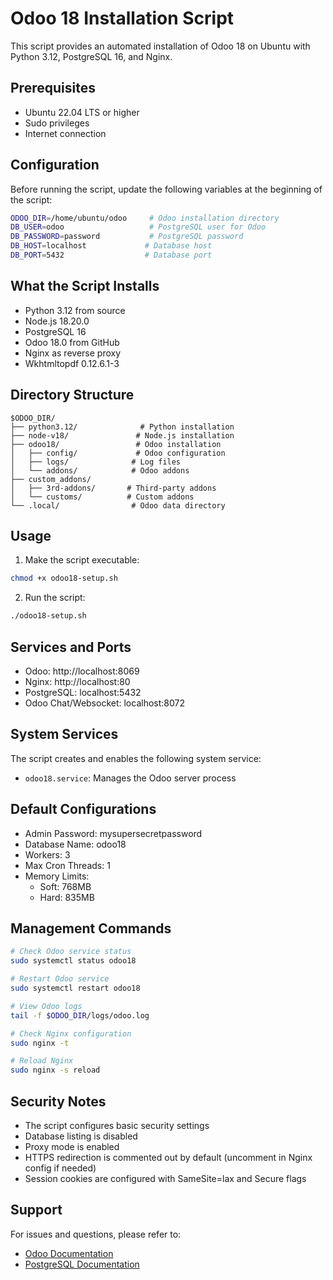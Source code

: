 # Odoo 18 Installation Script

This script provides an automated installation of Odoo 18 on Ubuntu with Python 3.12, PostgreSQL 16, and Nginx.

## Prerequisites

- Ubuntu 22.04 LTS or higher
- Sudo privileges
- Internet connection

## Configuration

Before running the script, update the following variables at the beginning of the script:

```bash
ODOO_DIR=/home/ubuntu/odoo     # Odoo installation directory
DB_USER=odoo                   # PostgreSQL user for Odoo
DB_PASSWORD=password           # PostgreSQL password
DB_HOST=localhost             # Database host
DB_PORT=5432                  # Database port
```

## What the Script Installs

- Python 3.12 from source
- Node.js 18.20.0
- PostgreSQL 16
- Odoo 18.0 from GitHub
- Nginx as reverse proxy
- Wkhtmltopdf 0.12.6.1-3

## Directory Structure

```
$ODOO_DIR/
├── python3.12/              # Python installation
├── node-v18/               # Node.js installation
├── odoo18/                 # Odoo installation
│   ├── config/             # Odoo configuration
│   ├── logs/              # Log files
│   └── addons/            # Odoo addons
├── custom_addons/
│   ├── 3rd-addons/       # Third-party addons
│   └── customs/          # Custom addons
└── .local/                # Odoo data directory
```

## Usage

1. Make the script executable:
```bash
chmod +x odoo18-setup.sh
```

2. Run the script:
```bash
./odoo18-setup.sh
```

## Services and Ports

- Odoo: http://localhost:8069
- Nginx: http://localhost:80
- PostgreSQL: localhost:5432
- Odoo Chat/Websocket: localhost:8072

## System Services

The script creates and enables the following system service:
- `odoo18.service`: Manages the Odoo server process

## Default Configurations

- Admin Password: mysupersecretpassword
- Database Name: odoo18
- Workers: 3
- Max Cron Threads: 1
- Memory Limits:
  - Soft: 768MB
  - Hard: 835MB

## Management Commands

```bash
# Check Odoo service status
sudo systemctl status odoo18

# Restart Odoo service
sudo systemctl restart odoo18

# View Odoo logs
tail -f $ODOO_DIR/logs/odoo.log

# Check Nginx configuration
sudo nginx -t

# Reload Nginx
sudo nginx -s reload
```

## Security Notes

- The script configures basic security settings
- Database listing is disabled
- Proxy mode is enabled
- HTTPS redirection is commented out by default (uncomment in Nginx config if needed)
- Session cookies are configured with SameSite=lax and Secure flags

## Support

For issues and questions, please refer to:
- [Odoo Documentation](https://www.odoo.com/documentation/18.0/)
- [PostgreSQL Documentation](https://www.postgresql.org/docs/16/index.html)
